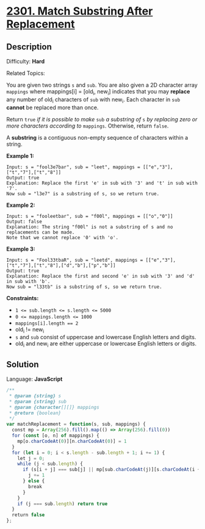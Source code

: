 # [2301\. Match Substring After Replacement](https://leetcode.com/problems/match-substring-after-replacement/)

## Description

Difficulty: **Hard**  

Related Topics:


You are given two strings `s` and `sub`. You are also given a 2D character array `mappings` where mappings[i] = [old<sub>i</sub>, new<sub>i</sub>] indicates that you may **replace** any number of old<sub>i</sub> characters of `sub` with new<sub>i</sub>. Each character in `sub` **cannot** be replaced more than once.

Return `true` _if it is possible to make_ `sub` _a substring of_ `s` _by replacing zero or more characters according to_ `mappings`. Otherwise, return `false`.

A **substring** is a contiguous non-empty sequence of characters within a string.

**Example 1:**

```
Input: s = "fool3e7bar", sub = "leet", mappings = [["e","3"],["t","7"],["t","8"]]
Output: true
Explanation: Replace the first 'e' in sub with '3' and 't' in sub with '7'.
Now sub = "l3e7" is a substring of s, so we return true.
```

**Example 2:**

```
Input: s = "fooleetbar", sub = "f00l", mappings = [["o","0"]]
Output: false
Explanation: The string "f00l" is not a substring of s and no replacements can be made.
Note that we cannot replace '0' with 'o'.
```

**Example 3:**

```
Input: s = "Fool33tbaR", sub = "leetd", mappings = [["e","3"],["t","7"],["t","8"],["d","b"],["p","b"]]
Output: true
Explanation: Replace the first and second 'e' in sub with '3' and 'd' in sub with 'b'.
Now sub = "l33tb" is a substring of s, so we return true.

```

**Constraints:**

*   `1 <= sub.length <= s.length <= 5000`
*   `0 <= mappings.length <= 1000`
*   `mappings[i].length == 2`
*   old<sub>i</sub> != new<sub>i</sub>
*   `s` and `sub` consist of uppercase and lowercase English letters and digits.
*   old<sub>i</sub> and new<sub>i</sub> are either uppercase or lowercase English letters or digits.


## Solution

Language: **JavaScript**

```javascript
/**
 * @param {string} s
 * @param {string} sub
 * @param {character[][]} mappings
 * @return {boolean}
 */
var matchReplacement = function(s, sub, mappings) {
  const mp = Array(256).fill().map(() => Array(256).fill(0))
  for (const [o, n] of mappings) {
    mp[o.charCodeAt(0)][n.charCodeAt(0)] = 1
  }
  for (let i = 0; i < s.length - sub.length + 1; i += 1) {
    let j = 0;
    while (j < sub.length) {
      if (s[i + j] === sub[j] || mp[sub.charCodeAt(j)][s.charCodeAt(i + j)]) {
        j += 1
      } else {
        break
      }
    }
    if (j === sub.length) return true
  }
  return false
};
```